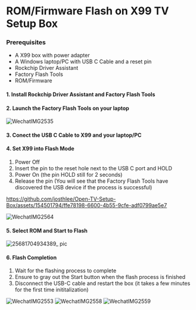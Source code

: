 # ROM/Firmware Flash on X99 TV Setup Box

### Prerequisites
* A X99 box with power adapter
* A Windows laptop/PC with USB C Cable and a reset pin
* Rockchip Driver Assistant
* Factory Flash Tools
* ROM/Firmware

#### 1. Install Rockchip Driver Assistant and Factory Flash Tools

#### 2. Launch the Factory Flash Tools on your laptop

![WechatIMG2535](https://github.com/josthlee/Open-TV-Setup-Box/assets/154501794/e299ad73-542f-41a0-9c3d-573f21d704ce)

#### 3. Conect the USB C Cable to X99 and your laptop/PC

#### 4. Set X99 into Flash Mode

1. Power Off
2. Insert the pin to the reset hole next to the USB C port and HOLD
3. Power On (the pin HOLD still for 2 seconds)
4. Release the pin (You will see that the Factory Flash Tools have discovered the USB device if the process is successful)

https://github.com/josthlee/Open-TV-Setup-Box/assets/154501794/ffe78198-6600-4b55-9cfe-adf0799ae5e7

![WechatIMG2564](https://github.com/josthlee/Open-TV-Setup-Box/assets/154501794/85a86368-ca66-4aae-bac9-c283161ec5fb)

#### 5. Select ROM and Start to Flash

![25681704934389_ pic](https://github.com/josthlee/Open-TV-Setup-Box/assets/154501794/7d7493dc-b01b-4cfc-bdd3-bac8bd0c4151)

#### 6. Flash Completion

1. Wait for the flashing process to complete
2. Ensure to gray out the Start button when the flash process is finished
3. Disconnect the USB-C cable and restart the box (it takes a few minutes for the first time inititalization)

![WechatIMG2553](https://github.com/josthlee/Open-TV-Setup-Box/assets/154501794/6671f7cb-2c14-4c73-8714-320e09cce70b)
![WechatIMG2558](https://github.com/josthlee/Open-TV-Setup-Box/assets/154501794/5b7a2535-b16a-4e66-9fc4-726b8c08fec0)
![WechatIMG2559](https://github.com/josthlee/Open-TV-Setup-Box/assets/154501794/3b02d153-b594-4abc-9af0-23256c4b3969)




